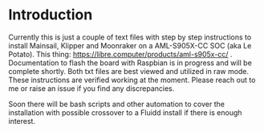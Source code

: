 # Introduction

  Currently this is just a couple of text files with step by step instructions to install Mainsail, Klipper and Moonraker on a AML-S905X-CC SOC (aka Le Potato). This thing: https://libre.computer/products/aml-s905x-cc/ . Documentation to flash the board with Raspbian is in progress and will be complete shortly. Both txt files are best viewed and utilized in raw mode. These instructions are verified working at the moment. Please reach out to me or raise an issue if you find any discrepancies. 

  Soon there will be bash scripts and other automation to cover the installation with possible crossover to a Fluidd install if there is enough interest. 
